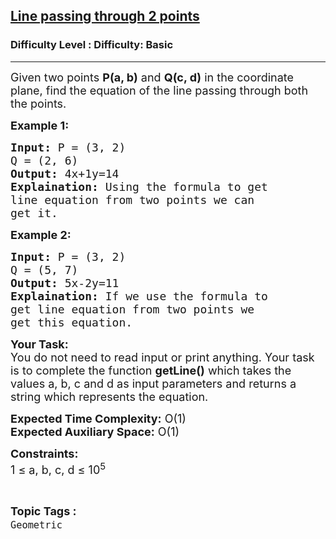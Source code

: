 <h2><a href="https://www.geeksforgeeks.org/problems/line-passing-through-2-points5031/1?page=11&difficulty=Basic&status=unsolved,attempted&sortBy=accuracy">Line passing through 2 points</a></h2><h3>Difficulty Level : Difficulty: Basic</h3><hr><div class="problems_problem_content__Xm_eO"><p><span style="font-size:18px">Given two points <strong>P(a, b)</strong> and <strong>Q(c, d)</strong>&nbsp;in the coordinate plane, find the equation of the line passing through both the points.</span></p>

<p><strong><span style="font-size:18px">Example 1:</span></strong></p>

<pre><span style="font-size:18px"><strong>Input:</strong> P = (3, 2)
Q = (2, 6)
<strong>Output:</strong> 4x+1y=14
<strong>Explaination:</strong> Using the formula to get
line equation from two points we can
get it.</span></pre>

<p><strong><span style="font-size:18px">Example 2:</span></strong></p>

<pre><span style="font-size:18px"><strong>Input:</strong> P = (3, 2)
Q = (5, 7)
<strong>Output:</strong> 5x-2y=11
<strong>Explaination:</strong> If we use the formula to
get line equation from two points we
get this equation.</span></pre>

<p><span style="font-size:18px"><strong>Your Task:</strong><br>
You do not need to read input or print anything. Your task is to complete the function <strong>getLine()</strong> which takes the values a, b, c and d as input parameters and returns a string which represents the equation.</span></p>

<p><span style="font-size:18px"><strong>Expected Time Complexity:</strong> O(1)<br>
<strong>Expected Auxiliary Space:</strong> O(1)</span></p>

<p><span style="font-size:18px"><strong>Constraints:</strong><br>
1 ≤ a, b, c, d ≤ 10<sup>5</sup></span></p>
</div><br><p><span style=font-size:18px><strong>Topic Tags : </strong><br><code>Geometric</code>&nbsp;